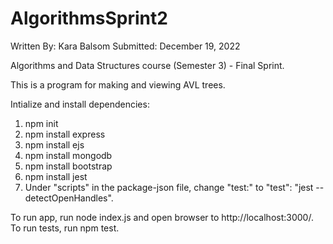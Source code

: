 # AlgorithmsSprint2

Written By: Kara Balsom
Submitted: December 19, 2022

Algorithms and Data Structures course (Semester 3) - Final Sprint.

This is a program for making and viewing AVL trees.

Intialize and install dependencies:

1. npm init
2. npm install express
3. npm install ejs
4. npm install mongodb
5. npm install bootstrap
6. npm install jest
7. Under "scripts" in the package-json file, change "test:" to "test": "jest --detectOpenHandles".

To run app, run node index.js and open browser to http://localhost:3000/.
To run tests, run npm test.
